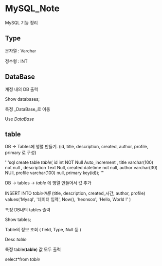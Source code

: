# MySQL_Note
MySQL 기능 정리

## Type 

문자열 : Varchar

정수형 : INT


## DataBase

계정 내의 DB 출력 


   Show databases;


특정 _DataBase_로 이동


   Use _DataBase_




## table

DB -> Tables에 행렬 만들기. (id, title, description, created, author, profile, primary 로 구성)

'''sql
   create table _table_(
      id int NOT Null Auto_increment , 
      title varchar(100) not null ,
      description Text Null,
      created datetime not null,
      author varchar(30) NUll, 
      profile varchar(100) null,
      primary key(id));
'''


DB -> tables -> _table_ 에 행열 만들어서 값 추가 

INSERT INTO _table이름_ (title, description, created_시간, author, profile) values('Mysql', '데이터 입력', Now(), 'heonsoo', 'Hello, World !' )


특정 DB내의 tables 출력

Show tables;


Table의 정보 조회 ( field, Type, Null 등 ) 

Desc _table_



특정 table(__table__) 값 모두 출력 

select*from _table_


